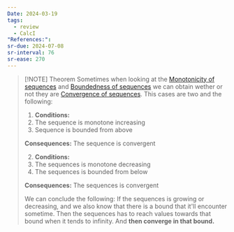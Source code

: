 ```yaml
---
Date: 2024-03-19
tags:
  - review
  - CalcI
"References:":
sr-due: 2024-07-08
sr-interval: 76
sr-ease: 270
---
```


> [!NOTE] Theorem
> Sometimes when looking at the [Monotonicity of sequences](Monotonicity%20of%20sequences.md) and [Boundedness of sequences](Boundedness%20of%20sequences.md) we can obtain wether or not they are [Convergence of sequences](Convergence%20of%20sequences.md). 
> This cases are two and the following: 
> 
> 1. **Conditions:**
> 	1. The sequence is monotone increasing 
> 	2. Sequence is bounded from above
> 	
> **Consequences:**
> The sequence is convergent
> 
> 2. **Conditions:**
> 	1. The sequences is monotone decreasing
> 	2. The sequences is bounded from below
> 
> **Consequences:**
> The sequences is convergent
> 
> We can conclude the following: If the sequences is growing or decreasing, and we also know that there is a bound that it'll encounter sometime. Then the sequences has to reach values towards that bound when it tends to infinity. And **then converge in that bound.** 
